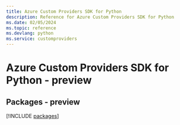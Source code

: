 ```yaml
---
title: Azure Custom Providers SDK for Python
description: Reference for Azure Custom Providers SDK for Python
ms.date: 02/05/2024
ms.topic: reference
ms.devlang: python
ms.service: customproviders
---
```

# Azure Custom Providers SDK for Python - preview
## Packages - preview
[!INCLUDE [packages](custom-providers-index.md)]